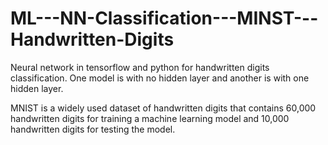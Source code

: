 # ML---NN-Classification---MINST---Handwritten-Digits
Neural network in tensorflow and python for handwritten digits classification. One model is with no hidden layer and another is with one hidden layer.

MNIST is a widely used dataset of handwritten digits that contains 60,000 handwritten digits for training a machine learning model and 10,000 handwritten digits for testing the model.
